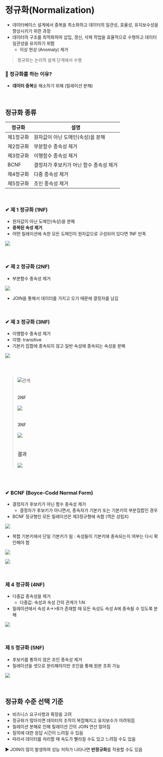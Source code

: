 # 정규화(Normalization)

- 데이터베이스 설계에서 중복을 최소화하고 데이터의 일관성, 효율성, 유지보수성을 향상시키기 위한 과정
- 데이터의 구조를 최적화하여 삽입, 갱신, 삭제 작업을 효율적으로 수행하고 데이터 일관성을 유지하기 위함
  - 이상 현상 (Anomaly) 제거

> 정규화는 논리적 설계 단계에서 수행

### 🤔 정규화를 하는 이유?

- **데이터 중복**을 해소하기 위해 (릴레이션 분해)

<br>

## 정규화 종류

| 정규화    | 설명                                    |
| --------- | --------------------------------------- |
| 제1정규화 | 원자값이 아닌 도메인(속성)을 분해       |
| 제2정규화 | 부분함수 종속성 제거                    |
| 제3정규화 | 이행함수 종속성 제거                    |
| BCNF      | 결정자가 후보키가 아닌 함수 종속성 제거 |
| 제4정규화 | 다중 종속성 제거                        |
| 제5정규화 | 조인 종속성 제거                        |

<br>

### ✔ 제 1 정규화 (1NF)

- 원자값이 아닌 도메인(속성)을 분해
- **중복된 속성 제거**
- 어떤 릴레이션에 속한 모든 도메인이 원자값으로 구성되어 있다면 1NF 만족

![](/Database/images/normal.jpg)

<br>

### ✔ 제 2 정규화 (2NF)

- 부분함수 종속성 제거

![](/Database/images/normal2.jpg)

- JOIN을 통해서 데이터를 가지고 오기 때문에 결정자를 남김

<br>

### ✔ 제 3 정규화 (3NF)

- 이행함수 종속성 제거
- 이행: transitive
- 기본키 집합에 종속되지 않고 일반 속성에 종속되는 속성을 분해

![](/Database/images/normal3.jpg)

<br>
<br>

> ![관계](/Database/images/normal5.jpg) <br> <br>
>
> #### 2NF
>
> ![](/Database/images/normal6.jpg) <br> <br>
>
> #### 3NF
>
> ![](/Database/images/normal7.jpg) <br> <br>
>
> ### 결과
>
> ![](/Database/images/normal8.jpg)

<br>
<br>

### ✔ BCNF (Boyce-Codd Normal Form)

- 결정자가 후보키가 아닌 함수 종속성 제거
  - 결정자가 후보키가 아니면서, 종속자가 기본키 또는 기본키의 부분집합인 경우
- BCNF 정규형인 모든 릴레이션은 제3정규형에 속함 (역은 성립X)

![](/Database/images/normal4.jpg)

- 복합 기본키에서 단일 기본키가 됨 : 속성들이 기본키에 종속되는지 여부는 다시 확인해야 함

![](/Database/images/normal9.jpg)

![](/Database/images/normal10.jpg)

<br>

### 제 4 정규화 (4NF)

- 다중값 종속성을 제거
  - 다중값: 속성과 속성 간의 관계가 1:N
- 릴레이션에서 속성 A->>B가 존재할 때 모든 속성도 속성 A에 종속될 수 있도록 분해

![](/Database/images/normal11.jpg)

<br>

### 제 5 정규화 (5NF)

- 후보키를 통하지 않은 조인 종속성 제거
- 릴레이션을 셋으로 분리해야지만 조인을 통해 원본 조회 가능

![](/Database/images/normal12.jpg)

<br>

## 정규화 수준 선택 기준

- 비즈니스 요구사항과 확장을 고려
- 정규화가 많아지면 데이터의 조작이 복잡해지고 유지보수가 어려워짐
- 릴레이션 분해로 인해 릴레이션 간의 JOIN 연산 많아짐
- 질의에 대한 응답 시간이 느려질 수 있음
- 따라서 데이터를 처리할 때 속도가 빨라질 수도 있고 느려질 수도 있음

▶ JOIN이 많이 발생하여 성능 저하가 나타나면 **반정규화**를 적용할 수도 있음
